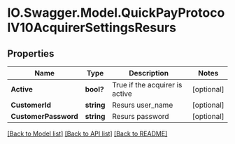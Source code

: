# IO.Swagger.Model.QuickPayProtocolV10AcquirerSettingsResurs
## Properties

Name | Type | Description | Notes
------------ | ------------- | ------------- | -------------
**Active** | **bool?** | True if the acquirer is active | [optional] 
**CustomerId** | **string** | Resurs user_name | [optional] 
**CustomerPassword** | **string** | Resurs password | [optional] 

[[Back to Model list]](../README.md#documentation-for-models) [[Back to API list]](../README.md#documentation-for-api-endpoints) [[Back to README]](../README.md)


